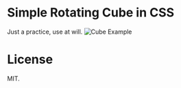 # Simple Rotating Cube in CSS

Just a practice, use at will.
![Cube Example](cube-animation.gif)


# License

MIT.
